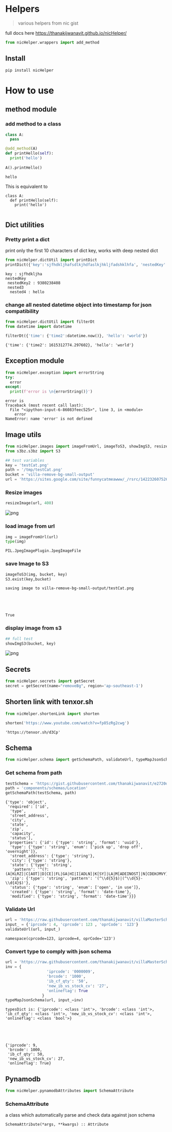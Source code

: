 # Helpers
> various helpers from nic gist


full docs here
https://thanakijwanavit.github.io/nicHelper/

```python
from nicHelper.wrappers import add_method
```

## Install

`pip install nicHelper`

# How to use

## method module

### add method to a class

```python
class A:
  pass

@add_method(A)
def printHello(self):
  print('hello')
 
A().printHello()
```

    hello


This is equivalent to 
```
class A:
  def printHello(self):
    print('hello')
  
```

## Dict utilities

### Pretty print a dict
print only the first 10 characters of dict key, works with deep nested dict

```python
from nicHelper.dictUtil import printDict
printDict({'key':'sjfhdkljhafsdlkjhdfaslkjhkljfadshklhfa', 'nestedKey':{'nestedKey2':'938023840843', 'nested3':{'nested4':'hello'}}})
```

    key : sjfhdkljha
    nestedKey
     nestedKey2 : 9380238408
     nested3
      nested4 : hello


### change all nested datetime object into timestamp for json compatibility

```python
from nicHelper.dictUtil import filterDt
from datetime import datetime

filterDt({'time': {'time2':datetime.now()}, 'hello': 'world'})
```




    {'time': {'time2': 1615312774.297602}, 'hello': 'world'}



## Exception module

```python
from nicHelper.exception import errorString
try:
  error
except:
  print(f'error is \n{errorString()}')
```

    error is 
    Traceback (most recent call last):
      File "<ipython-input-6-86083feec525>", line 3, in <module>
        error
    NameError: name 'error' is not defined
    


## Image utils

```python
from nicHelper.images import imageFromUrl, imageToS3, showImgS3, resizeImage
from s3bz.s3bz import S3
```

```python
## test variables
key = 'testCat.png'
path = '/tmp/testCat.png'
bucket = 'villa-remove-bg-small-output'
url = 'https://sites.google.com/site/funnycatmeawww/_/rsrc/1422326075261/home/6997052-funny-cat.jpg?height=675&width=1200'
```

### Resize images

```python
resizeImage(url, 400)
```




![png](docs/images/output_20_0.png)



### load image from url

```python
img = imageFromUrl(url)
type(img)
```




    PIL.JpegImagePlugin.JpegImageFile



### save Image to S3

```python
imageToS3(img, bucket, key)
S3.exist(key,bucket)
```

    saving image to villa-remove-bg-small-output/testCat.png





    True



### display image from s3

```python
## full test
showImgS3(bucket, key)
```


![png](docs/images/output_26_0.png)


## Secrets

```python
from nicHelper.secrets import getSecret
secret = getSecret(name="removeBg", region='ap-southeast-1')
```

## Shorten link with tenxor.sh

```python
from nicHelper.shortenLink import shorten
```

```python
shorten('https://www.youtube.com/watch?v=fp85zRg2cwg')
```




    'https://tenxor.sh/d3Cp'



## Schema

```python
from nicHelper.schema import getSchemaPath, validateUrl, typeMapJsonSchema
```

### Get schema from path 

```python
testSchema = 'https://gist.githubusercontent.com/thanakijwanavit/e2720d091ae0cef710a49b57c0c9cd4c/raw/ed2d322eac4900ee0f95b431d0f9067a40f3e0f0/squirrelOpenApiV0.0.3.yaml'
path = 'components/schemas/Location'
getSchemaPath(testSchema, path)
```




    {'type': 'object',
     'required': ['id',
      'type',
      'street_address',
      'city',
      'state',
      'zip',
      'capacity',
      'status'],
     'properties': {'id': {'type': 'string', 'format': 'uuid'},
      'type': {'type': 'string', 'enum': ['pick up', 'drop off', 'overnight']},
      'street_address': {'type': 'string'},
      'city': {'type': 'string'},
      'state': {'type': 'string',
       'pattern': '^(?:(A[KLRZ]|C[AOT]|D[CE]|FL|GA|HI|I[ADLN]|K[SY]|LA|M[ADEINOST]|N[CDEHJMVY]|O[HKR]|PA|RI|S[CD]|T[NX]|UT|V[AT]|W[AIVY]))$'},
      'zip': {'type': 'string', 'pattern': '(^\\d{5}$)|(^\\d{5}-\\d{4}$)'},
      'status': {'type': 'string', 'enum': ['open', 'in use']},
      'created': {'type': 'string', 'format': 'date-time'},
      'modified': {'type': 'string', 'format': 'date-time'}}}



### Validate Url

```python
url = 'https://raw.githubusercontent.com/thanakijwanavit/villaMasterSchema/master/Product.json'
input_ = {'iprcode': 4, 'cprcode': 123 , 'oprCode': '123'}
validateUrl(url, input_)
```




    namespace(cprcode=123, iprcode=4, oprCode='123')



### Convert type to comply with json schema 

```python
url = 'https://raw.githubusercontent.com/thanakijwanavit/villaMasterSchema/dev-manual/inventory/inventory.yaml'
inv = {
                  'iprcode': '0000009',
                  'brcode': '1000',
                  'ib_cf_qty': '50',
                  'new_ib_vs_stock_cv': '27',
                  'onlineflag': True
                }
typeMapJsonSchema(url, input_=inv)
```

    typesDict is: {'iprcode': <class 'int'>, 'brcode': <class 'int'>, 'ib_cf_qty': <class 'int'>, 'new_ib_vs_stock_cv': <class 'int'>, 'onlineflag': <class 'bool'>}





    {'iprcode': 9,
     'brcode': 1000,
     'ib_cf_qty': 50,
     'new_ib_vs_stock_cv': 27,
     'onlineflag': True}



## Pynamodb

```python
from nicHelper.pynamodbAttributes import SchemaAttribute
```

### SchemaAttribute
a class which automatically parse and check data against json schema

```SchemaAttribute(*args, **kwargs) :: Attribute```
